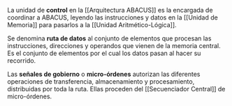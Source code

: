 La unidad de **control** en la [[Arquitectura ABACUS]] es la encargada de coordinar a ABACUS, leyendo las instrucciones y datos en la [[Unidad de Memoria]] para pasarlos a la [[Unidad Aritmético-Lógica]].

Se denomina **ruta de datos** al conjunto de elementos que procesan las instrucciones, direcciones y operandos que vienen de la memoria central. Es el conjunto de elementos por el cual los datos pasan al hacer su recorrido.

Las **señales de gobierno** o **micro-órdenes** autorizan las diferentes operaciones de transferencia, almacenamiento y procesamiento, distribuidas por toda la ruta. Ellas proceden del [[Secuenciador Central]] de micro-órdenes.
